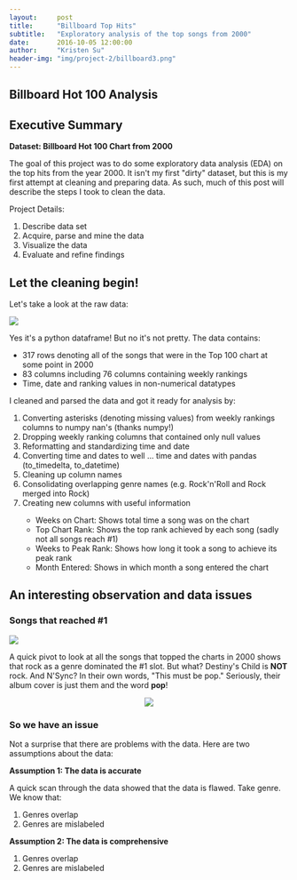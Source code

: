 ```yaml
---
layout:     post
title:      "Billboard Top Hits"
subtitle:   "Exploratory analysis of the top songs from 2000"
date:       2016-10-05 12:00:00
author:     "Kristen Su"
header-img: "img/project-2/billboard3.png"
---
```


<h2 class="pageTitle"> Billboard Hot 100 Analysis </h2>

<div>
<h2 class="section-heading">Executive Summary</h2>
  <p><b>Dataset: Billboard Hot 100 Chart from 2000</b></p>
  <p> The goal of this project was to do some exploratory data analysis (EDA) on the top hits from the year 2000. It isn't my first "dirty" dataset, but this is my first attempt at cleaning and preparing data. As such, much of this post will describe the steps I took to clean the data.
  </p>
  <p>Project Details:
  <ol>
    <li> Describe data set </li>
    <li> Acquire, parse and mine the data </li>
    <li> Visualize the data </li>
    <li> Evaluate and refine findings </li>
  </ol>

<div>
<h2 class="section-heading">Let the cleaning begin!</h2>
  <p> Let's take a look at the raw data: </p>
    <a href="#">
      <img src="{{ site.baseurl }}/img/project-2/bb_raw.png">
    </a>
  <p>Yes it's a python dataframe! But no it's not pretty. The data contains:
    <ul>
      <li>317 rows denoting all of the songs that were in the Top 100 chart at some point in 2000</li>
      <li>83 columns including 76 columns containing weekly rankings </li>
      <li>Time, date and ranking values in non-numerical datatypes </li>
    </ul>
  </p>
  <p>I cleaned and parsed the data and got it ready for analysis by:
    <ol>
      <li>Converting asterisks (denoting missing values) from weekly rankings columns to numpy nan's (thanks numpy!)</li>
      <li>Dropping weekly ranking columns that contained only null values</li>
      <li>Reformatting and standardizing time and date</li>
      <li>Converting time and dates to well ... time and dates with pandas (to_timedelta, to_datetime)</li>
      <li>Cleaning up column names</li>
      <li>Consolidating overlapping genre names (e.g. Rock'n'Roll and Rock merged into Rock)</li>
      <li>Creating new columns with useful information</li>
        <ul>
          <li>Weeks on Chart: Shows total time a song was on the chart</li>
          <li>Top Chart Rank: Shows the top rank achieved by each song (sadly not all songs reach #1)</li>
          <li>Weeks to Peak Rank: Shows how long it took a song to achieve its peak rank</li>
          <li>Month Entered: Shows in which month a song entered the chart</li>
        </ul>
    </ol>
  </p>
  </div>

<div>
<h2 class="section-heading">An interesting observation and data issues</h2>
  <p> </p>
  <h3> Songs that reached #1 </h3>
  <a href="#">
    <img src="{{ site.baseurl }}/img/project-2/bb_top.png">
  </a>
  <p>A quick pivot to look at all the songs that topped the charts in 2000 shows that rock as a genre dominated the #1 slot. But what? Destiny's Child is <b>NOT</b> rock. And N'Sync? In their own words, "This must be pop." Seriously, their album cover is just them and the word <b>pop</b>!
  </p>
    <div align="center">
    <a href="#">
      <img src="https://upload.wikimedia.org/wikipedia/en/e/e8/Pop_single_cover.jpg">
    </a>
    </div>
  <h3> So we have an issue </h3>
    <p> </p>
    <p> Not a surprise that there are problems with the data. Here are two assumptions about the data:
    </p>
    <p><b>Assumption 1: The data is accurate</b></p>
      A quick scan through the data showed that the data is flawed. Take genre. We know that:
      <ol>
        <li> Genres overlap </li>
        <li> Genres are mislabeled </li>
      </ol>
    <b>Assumption 2: The data is comprehensive</b>
      <ol>
        <li> Genres overlap </li>
        <li> Genres are mislabeled </li>
      </ol>
    </p>

</div>
